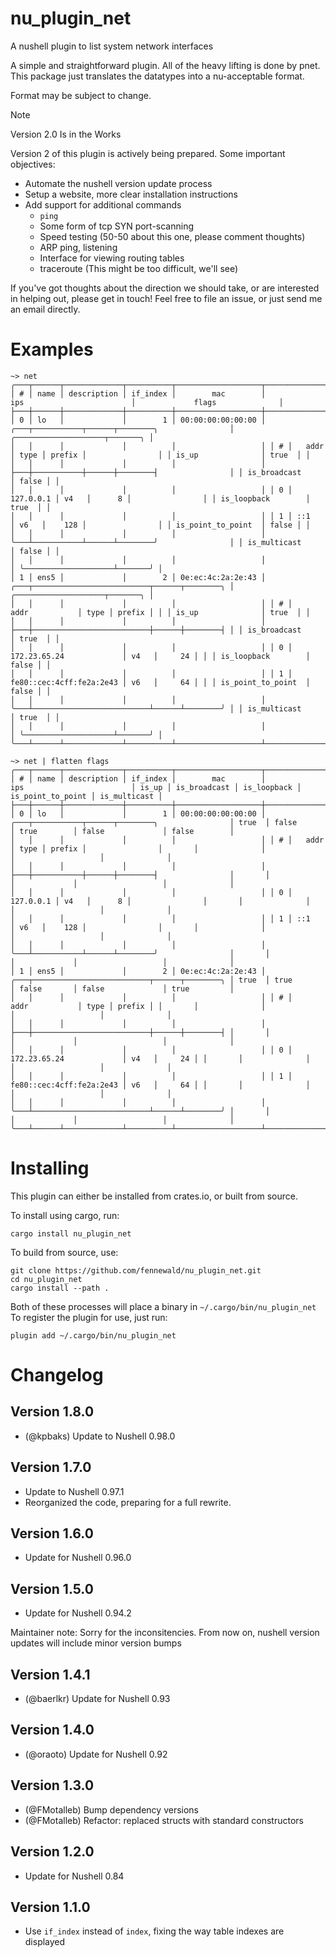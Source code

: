 # nu_plugin_net
A nushell plugin to list system network interfaces

A simple and straightforward plugin. All of the heavy lifting is done by pnet. This package just translates the datatypes into a nu-acceptable format.

Format may be subject to change.

> [!note] 
> Version 2.0 Is in the Works

Version 2 of this plugin is actively being prepared. Some important objectives:
* Automate the nushell version update process
* Setup a website, more clear installation instructions
* Add support for additional commands
  - `ping`
  - Some form of tcp SYN port-scanning
  - Speed testing (50-50 about this one, please comment thoughts)
  - ARP ping, listening
  - Interface for viewing routing tables
  - traceroute (This might be too difficult, we'll see)

If you've got thoughts about the direction we should take, or are interested in helping out, please get in touch! Feel free to file an issue, or just send me an email directly.

# Examples

```
~> net
╭───┬──────┬─────────────┬──────────┬───────────────────┬──────────────────────────────────────────────────┬────────────────────────────────╮
│ # │ name │ description │ if_index │        mac        │                       ips                        │             flags              │
├───┼──────┼─────────────┼──────────┼───────────────────┼──────────────────────────────────────────────────┼────────────────────────────────┤
│ 0 │ lo   │             │        1 │ 00:00:00:00:00:00 │ ╭───┬───────────┬──────┬────────╮                │ ╭────────────────────┬───────╮ │
│   │      │             │          │                   │ │ # │   addr    │ type │ prefix │                │ │ is_up              │ true  │ │
│   │      │             │          │                   │ ├───┼───────────┼──────┼────────┤                │ │ is_broadcast       │ false │ │
│   │      │             │          │                   │ │ 0 │ 127.0.0.1 │ v4   │      8 │                │ │ is_loopback        │ true  │ │
│   │      │             │          │                   │ │ 1 │ ::1       │ v6   │    128 │                │ │ is_point_to_point  │ false │ │
│   │      │             │          │                   │ ╰───┴───────────┴──────┴────────╯                │ │ is_multicast       │ false │ │
│   │      │             │          │                   │                                                  │ ╰────────────────────┴───────╯ │
│ 1 │ ens5 │             │        2 │ 0e:ec:4c:2a:2e:43 │ ╭───┬──────────────────────────┬──────┬────────╮ │ ╭────────────────────┬───────╮ │
│   │      │             │          │                   │ │ # │           addr           │ type │ prefix │ │ │ is_up              │ true  │ │
│   │      │             │          │                   │ ├───┼──────────────────────────┼──────┼────────┤ │ │ is_broadcast       │ true  │ │
│   │      │             │          │                   │ │ 0 │ 172.23.65.24             │ v4   │     24 │ │ │ is_loopback        │ false │ │
│   │      │             │          │                   │ │ 1 │ fe80::cec:4cff:fe2a:2e43 │ v6   │     64 │ │ │ is_point_to_point  │ false │ │
│   │      │             │          │                   │ ╰───┴──────────────────────────┴──────┴────────╯ │ │ is_multicast       │ true  │ │
│   │      │             │          │                   │                                                  │ ╰────────────────────┴───────╯ │
╰───┴──────┴─────────────┴──────────┴───────────────────┴──────────────────────────────────────────────────┴────────────────────────────────╯
```

```
~> net | flatten flags
╭───┬──────┬─────────────┬──────────┬───────────────────┬──────────────────────────────────────────────────┬───────┬──────────────┬─────────────┬───────────────────┬──────────────╮
│ # │ name │ description │ if_index │        mac        │                       ips                        │ is_up │ is_broadcast │ is_loopback │ is_point_to_point │ is_multicast │
├───┼──────┼─────────────┼──────────┼───────────────────┼──────────────────────────────────────────────────┼───────┼──────────────┼─────────────┼───────────────────┼──────────────┤
│ 0 │ lo   │             │        1 │ 00:00:00:00:00:00 │ ╭───┬───────────┬──────┬────────╮                │ true  │ false        │ true        │ false             │ false        │
│   │      │             │          │                   │ │ # │   addr    │ type │ prefix │                │       │              │             │                   │              │
│   │      │             │          │                   │ ├───┼───────────┼──────┼────────┤                │       │              │             │                   │              │
│   │      │             │          │                   │ │ 0 │ 127.0.0.1 │ v4   │      8 │                │       │              │             │                   │              │
│   │      │             │          │                   │ │ 1 │ ::1       │ v6   │    128 │                │       │              │             │                   │              │
│   │      │             │          │                   │ ╰───┴───────────┴──────┴────────╯                │       │              │             │                   │              │
│ 1 │ ens5 │             │        2 │ 0e:ec:4c:2a:2e:43 │ ╭───┬──────────────────────────┬──────┬────────╮ │ true  │ true         │ false       │ false             │ true         │
│   │      │             │          │                   │ │ # │           addr           │ type │ prefix │ │       │              │             │                   │              │
│   │      │             │          │                   │ ├───┼──────────────────────────┼──────┼────────┤ │       │              │             │                   │              │
│   │      │             │          │                   │ │ 0 │ 172.23.65.24             │ v4   │     24 │ │       │              │             │                   │              │
│   │      │             │          │                   │ │ 1 │ fe80::cec:4cff:fe2a:2e43 │ v6   │     64 │ │       │              │             │                   │              │
│   │      │             │          │                   │ ╰───┴──────────────────────────┴──────┴────────╯ │       │              │             │                   │              │
╰───┴──────┴─────────────┴──────────┴───────────────────┴──────────────────────────────────────────────────┴───────┴──────────────┴─────────────┴───────────────────┴──────────────╯
```

# Installing

This plugin can either be installed from crates.io, or built from source.

To install using cargo, run:
```
cargo install nu_plugin_net
```

To build from source, use:
```
git clone https://github.com/fennewald/nu_plugin_net.git
cd nu_plugin_net
cargo install --path .
```

Both of these processes will place a binary in `~/.cargo/bin/nu_plugin_net`
To register the plugin for use, just run:
```
plugin add ~/.cargo/bin/nu_plugin_net
```

# Changelog

## Version 1.8.0

* (@kpbaks) Update to Nushell 0.98.0

## Version 1.7.0

* Update to Nushell 0.97.1
* Reorganized the code, preparing for a full rewrite.

## Version 1.6.0

* Update for Nushell 0.96.0

## Version 1.5.0

* Update for Nushell 0.94.2

Maintainer note: Sorry for the inconsitencies. From now on, nushell version updates will include minor version bumps

## Version 1.4.1

* (@baerlkr) Update for Nushell 0.93

## Version 1.4.0

* (@oraoto) Update for Nushell 0.92

## Version 1.3.0

* (@FMotalleb) Bump dependency versions
* (@FMotalleb) Refactor: replaced structs with standard constructors

## Version 1.2.0

* Update for Nushell 0.84

## Version 1.1.0

* Use `if_index` instead of `index`, fixing the way table indexes are displayed
